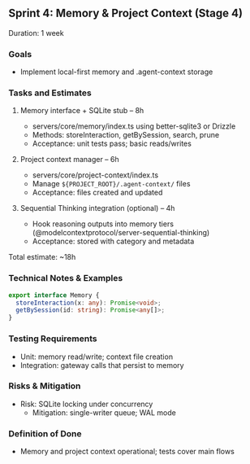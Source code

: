 ## Sprint 4: Memory & Project Context (Stage 4)

Duration: 1 week

### Goals

- Implement local-first memory and .agent-context storage

### Tasks and Estimates

1. Memory interface + SQLite stub – 8h

   - servers/core/memory/index.ts using better-sqlite3 or Drizzle
   - Methods: storeInteraction, getBySession, search, prune
   - Acceptance: unit tests pass; basic reads/writes

2. Project context manager – 6h

   - servers/core/project-context/index.ts
   - Manage `${PROJECT_ROOT}/.agent-context/` files
   - Acceptance: files created and updated

3. Sequential Thinking integration (optional) – 4h
   - Hook reasoning outputs into memory tiers (@modelcontextprotocol/server-sequential-thinking)
   - Acceptance: stored with category and metadata

Total estimate: ~18h

### Technical Notes & Examples

```ts
export interface Memory {
  storeInteraction(x: any): Promise<void>;
  getBySession(id: string): Promise<any[]>;
}
```

### Testing Requirements

- Unit: memory read/write; context file creation
- Integration: gateway calls that persist to memory

### Risks & Mitigation

- Risk: SQLite locking under concurrency
  - Mitigation: single-writer queue; WAL mode

### Definition of Done

- Memory and project context operational; tests cover main flows
